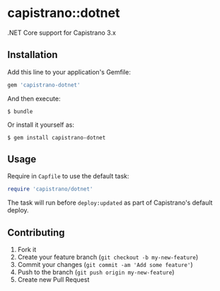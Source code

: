 # capistrano::dotnet

.NET Core support for Capistrano 3.x

## Installation

Add this line to your application's Gemfile:

```ruby
gem 'capistrano-dotnet'
```

And then execute:

    $ bundle

Or install it yourself as:

    $ gem install capistrano-dotnet

## Usage

Require in `Capfile` to use the default task:

```ruby
require 'capistrano/dotnet'
```

The task will run before `deploy:updated` as part of Capistrano's default deploy.

## Contributing

1. Fork it
2. Create your feature branch (`git checkout -b my-new-feature`)
3. Commit your changes (`git commit -am 'Add some feature'`)
4. Push to the branch (`git push origin my-new-feature`)
5. Create new Pull Request
